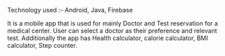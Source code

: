 Technology used :- Android, Java, Firebase

It is a mobile app that is used for mainly Doctor and Test reservation for a medical center. 
User can select a doctor as their preference and relevant test. 
Additionally the app has Health calculator, calorie calculator, BMI calculator, Step counter.
